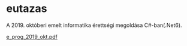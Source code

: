 # eutazas
A 2019. októberi emelt informatika érettségi megoldása C#-ban(.Net6).

[e_prog_2019_okt.pdf](https://github.com/bendihu/eutazas/files/7954086/e_prog_2019_okt.pdf)

